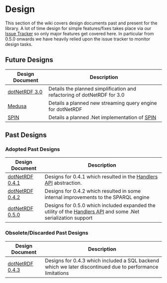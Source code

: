 # Design

This section of the wiki covers design documents past and present for the library.  A lot of time design for simple features/fixes takes place via our [Issue Tracker](https://github.com/dotnetrdf/dotnetrdf/issues) so only major features get covered here.  In particular from 0.5.0 onwards we have heavily relied upon the issue tracker to monitor design tasks.

## Future Designs

| Design Document | Description |
|-----------------|-------------|
| [dotNetRDF 3.0](Architecture-Design-3.0.md) | Details the planned simplification and refactoring of dotNetRDF for 3.0 |
| [Medusa](Architecture-Design-Medusa.md) | Details a planned new streaming query engine for dotNetRDF |
| [SPIN](~/files/design/dotnetRDF_SPIN_Design.docx) | Details a planned .Net implementation of [SPIN](http://www.spinrdf.org) |

## Past Designs

### Adopted Past Designs

| Design Document | Description |
|-----------------|-------------|
| [dotNetRDF 0.4.1](~/files/design/dotNetRDF_0.4.1_Design.docx) | Designs for 0.4.1 which resulted in the [Handlers API](../user_guide/Handlers-API.md) abstraction. |
| [dotNetRDF 0.4.2](~/files/design/dotNetRDF_0.4.2_Design.docx) | Designs for 0.4.2 which resulted in some internal improvements to the SPARQL engine |
| [dotNetRDF 0.5.0](~/files/design/dotNetRDF_0.5.0.docx) | Designs for 0.5.0 which included expanded the utility of the [Handlers API](../user_guide/Handlers-API.md) and some .Net serialization support |

### Obsolete/Discarded Past Designs

| Design Document | Description |
|-----------------|-------------|
| [dotNetRDF 0.4.3](~/files/design/dotNetRDF_0.4.3_Design.docx) | Designs for 0.4.3 which included a SQL backend which we later discontinued due to performance limitations |